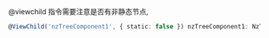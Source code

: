 @viewchild 指令需要注意是否有非静态节点, 

```ts
@ViewChild('nzTreeComponent1', { static: false }) nzTreeComponent1: NzTreeComponent;
```

